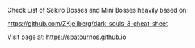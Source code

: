 Check List of Sekiro Bosses and Mini Bosses heavily based on:  

https://github.com/ZKjellberg/dark-souls-3-cheat-sheet

Visit page at: https://spatournos.github.io

